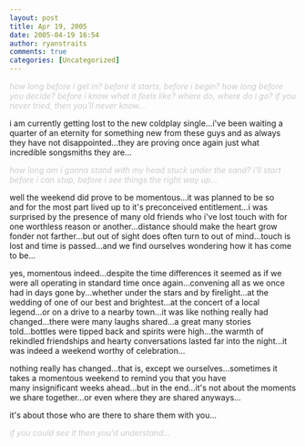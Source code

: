 ```yaml
---
layout: post
title: Apr 19, 2005
date: 2005-04-19 16:54
author: ryanstraits
comments: true
categories: [Uncategorized]
---
```

<em><span style="color:#cccccc;">how long before i get in? </span></em><span style="color:#cccccc;"><em>before it starts, before i begin?
how long before you decide? before i know what it feels like?
where do, where do i go? if you never tried, then</em> <em>you'll never know...</em></span>

i am currently getting lost to the new coldplay single...i've been waiting a quarter of an eternity for something new from these guys and as always they have not disappointed...they are proving once again just what incredible songsmiths they are...

<em><span style="color:#cccccc;">how long am i gonna stand with my head stuck under the sand?
i'll start before i can stop, before i see things the right way up...</span></em>

well the weekend did prove to be momentous...it was planned to be so and for the most part lived up to it's preconceived entitlement...i was surprised by the presence of many old friends who i've lost touch with for one worthless reason or another...distance should make the heart grow fonder not farther...but out of sight does often turn to out of mind...touch is lost and time is passed...and we find ourselves wondering how it has come to be...

yes, momentous indeed...despite the time differences it seemed as if we were all operating in standard time once again...convening all as we once had in days gone by...whether under the stars and by firelight...at the wedding of one of our best and brightest...at the concert of a local legend...or on a drive to a nearby town...it was like nothing really had changed...there were many laughs shared...a great many stories told...bottles were tipped back and spirits were high...the warmth of rekindled friendships and hearty conversations lasted far into the night...it was indeed a weekend worthy of celebration...

nothing really has changed...that is, except we ourselves...sometimes it takes a momentous weekend to remind you that you have many insignificant weeks ahead...but in the end...it's not about the moments we share together...or even where they are shared anyways...

it's about those who are there to share them with you...

<em><span style="color:#cccccc;">if you could see it then you'd understand...</span></em>
